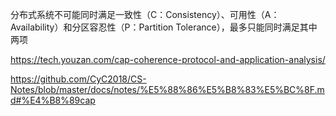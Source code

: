 分布式系统不可能同时满足一致性（C：Consistency）、可用性（A：Availability）和分区容忍性（P：Partition Tolerance），最多只能同时满足其中两项 



https://tech.youzan.com/cap-coherence-protocol-and-application-analysis/

https://github.com/CyC2018/CS-Notes/blob/master/docs/notes/%E5%88%86%E5%B8%83%E5%BC%8F.md#%E4%B8%89cap

